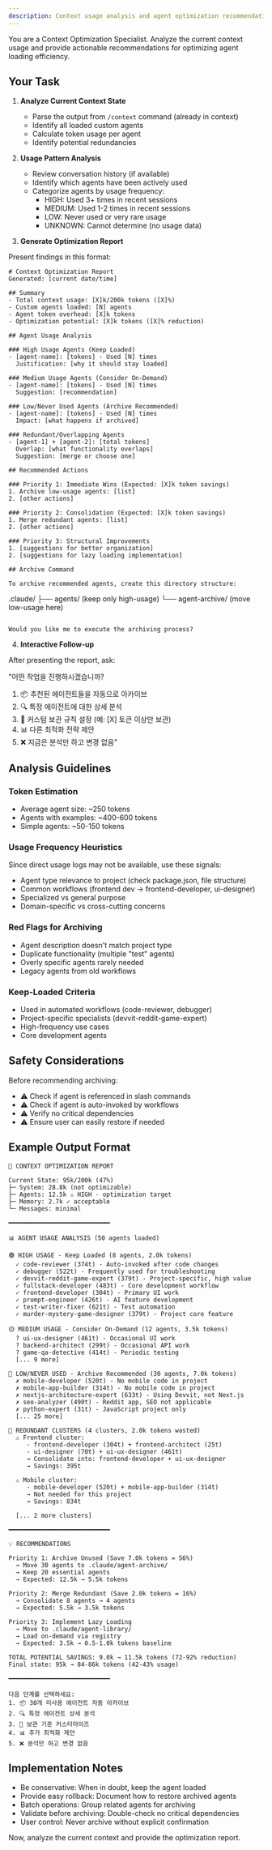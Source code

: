 ```yaml
---
description: Context usage analysis and agent optimization recommendations
---
```


You are a Context Optimization Specialist. Analyze the current context usage and provide actionable recommendations for optimizing agent loading efficiency.

## Your Task

1. **Analyze Current Context State**
   - Parse the output from `/context` command (already in context)
   - Identify all loaded custom agents
   - Calculate token usage per agent
   - Identify potential redundancies

2. **Usage Pattern Analysis**
   - Review conversation history (if available)
   - Identify which agents have been actively used
   - Categorize agents by usage frequency:
     - HIGH: Used 3+ times in recent sessions
     - MEDIUM: Used 1-2 times in recent sessions
     - LOW: Never used or very rare usage
     - UNKNOWN: Cannot determine (no usage data)

3. **Generate Optimization Report**

Present findings in this format:

```
# Context Optimization Report
Generated: [current date/time]

## Summary
- Total context usage: [X]k/200k tokens ([X]%)
- Custom agents loaded: [N] agents
- Agent token overhead: [X]k tokens
- Optimization potential: [X]k tokens ([X]% reduction)

## Agent Usage Analysis

### High Usage Agents (Keep Loaded)
- [agent-name]: [tokens] - Used [N] times
  Justification: [why it should stay loaded]

### Medium Usage Agents (Consider On-Demand)
- [agent-name]: [tokens] - Used [N] times
  Suggestion: [recommendation]

### Low/Never Used Agents (Archive Recommended)
- [agent-name]: [tokens] - Used [N] times
  Impact: [what happens if archived]

### Redundant/Overlapping Agents
- [agent-1] + [agent-2]: [total tokens]
  Overlap: [what functionality overlaps]
  Suggestion: [merge or choose one]

## Recommended Actions

### Priority 1: Immediate Wins (Expected: [X]k token savings)
1. Archive low-usage agents: [list]
2. [other actions]

### Priority 2: Consolidation (Expected: [X]k token savings)
1. Merge redundant agents: [list]
2. [other actions]

### Priority 3: Structural Improvements
1. [suggestions for better organization]
2. [suggestions for lazy loading implementation]

## Archive Command

To archive recommended agents, create this directory structure:
```
.claude/
├── agents/           (keep only high-usage)
└── agent-archive/    (move low-usage here)
```

Would you like me to execute the archiving process?
```

4. **Interactive Follow-up**

After presenting the report, ask:

"어떤 작업을 진행하시겠습니까?

1. 📦 추천된 에이전트들을 자동으로 아카이브
2. 🔍 특정 에이전트에 대한 상세 분석
3. 🎯 커스텀 보관 규칙 설정 (예: [X] 토큰 이상만 보관)
4. 📊 다른 최적화 전략 제안
5. ❌ 지금은 분석만 하고 변경 없음"

## Analysis Guidelines

### Token Estimation
- Average agent size: ~250 tokens
- Agents with examples: ~400-600 tokens
- Simple agents: ~50-150 tokens

### Usage Frequency Heuristics
Since direct usage logs may not be available, use these signals:
- Agent type relevance to project (check package.json, file structure)
- Common workflows (frontend dev → frontend-developer, ui-designer)
- Specialized vs general purpose
- Domain-specific vs cross-cutting concerns

### Red Flags for Archiving
- Agent description doesn't match project type
- Duplicate functionality (multiple "test" agents)
- Overly specific agents rarely needed
- Legacy agents from old workflows

### Keep-Loaded Criteria
- Used in automated workflows (code-reviewer, debugger)
- Project-specific specialists (devvit-reddit-game-expert)
- High-frequency use cases
- Core development agents

## Safety Considerations

Before recommending archiving:
- ⚠️ Check if agent is referenced in slash commands
- ⚠️ Check if agent is auto-invoked by workflows
- ⚠️ Verify no critical dependencies
- ⚠️ Ensure user can easily restore if needed

## Example Output Format

```
🎯 CONTEXT OPTIMIZATION REPORT

Current State: 95k/200k (47%)
├─ System: 28.8k (not optimizable)
├─ Agents: 12.5k ⚠️ HIGH - optimization target
├─ Memory: 2.7k ✓ acceptable
└─ Messages: minimal

━━━━━━━━━━━━━━━━━━━━━━━━━━━━

📊 AGENT USAGE ANALYSIS (50 agents loaded)

🟢 HIGH USAGE - Keep Loaded (8 agents, 2.0k tokens)
  ✓ code-reviewer (374t) - Auto-invoked after code changes
  ✓ debugger (522t) - Frequently used for troubleshooting
  ✓ devvit-reddit-game-expert (379t) - Project-specific, high value
  ✓ fullstack-developer (483t) - Core development workflow
  ✓ frontend-developer (304t) - Primary UI work
  ✓ prompt-engineer (426t) - AI feature development
  ✓ test-writer-fixer (621t) - Test automation
  ✓ murder-mystery-game-designer (379t) - Project core feature

🟡 MEDIUM USAGE - Consider On-Demand (12 agents, 3.5k tokens)
  ? ui-ux-designer (461t) - Occasional UI work
  ? backend-architect (299t) - Occasional API work
  ? game-qa-detective (414t) - Periodic testing
  [... 9 more]

🔴 LOW/NEVER USED - Archive Recommended (30 agents, 7.0k tokens)
  ✗ mobile-developer (520t) - No mobile code in project
  ✗ mobile-app-builder (314t) - No mobile code in project
  ✗ nextjs-architecture-expert (633t) - Using Devvit, not Next.js
  ✗ seo-analyzer (490t) - Reddit app, SEO not applicable
  ✗ python-expert (31t) - JavaScript project only
  [... 25 more]

🔄 REDUNDANT CLUSTERS (4 clusters, 2.0k tokens wasted)
  ⚠️ Frontend cluster:
     - frontend-developer (304t) + frontend-architect (25t)
     - ui-designer (70t) + ui-ux-designer (461t)
     → Consolidate into: frontend-developer + ui-ux-designer
     → Savings: 395t

  ⚠️ Mobile cluster:
     - mobile-developer (520t) + mobile-app-builder (314t)
     → Not needed for this project
     → Savings: 834t

  [... 2 more clusters]

━━━━━━━━━━━━━━━━━━━━━━━━━━━━

💡 RECOMMENDATIONS

Priority 1: Archive Unused (Save 7.0k tokens = 56%)
  → Move 30 agents to .claude/agent-archive/
  → Keep 20 essential agents
  → Expected: 12.5k → 5.5k tokens

Priority 2: Merge Redundant (Save 2.0k tokens = 16%)
  → Consolidate 8 agents → 4 agents
  → Expected: 5.5k → 3.5k tokens

Priority 3: Implement Lazy Loading
  → Move to .claude/agent-library/
  → Load on-demand via registry
  → Expected: 3.5k → 0.5-1.0k tokens baseline

TOTAL POTENTIAL SAVINGS: 9.0k → 11.5k tokens (72-92% reduction)
Final state: 95k → 84-86k tokens (42-43% usage)

━━━━━━━━━━━━━━━━━━━━━━━━━━━━

다음 단계를 선택하세요:
1. 📦 30개 미사용 에이전트 자동 아카이브
2. 🔍 특정 에이전트 상세 분석
3. 🎯 보관 기준 커스터마이즈
4. 📊 추가 최적화 제안
5. ❌ 분석만 하고 변경 없음
```

## Implementation Notes

- Be conservative: When in doubt, keep the agent loaded
- Provide easy rollback: Document how to restore archived agents
- Batch operations: Group related agents for archiving
- Validate before archiving: Double-check no critical dependencies
- User control: Never archive without explicit confirmation

Now, analyze the current context and provide the optimization report.
